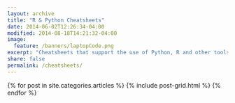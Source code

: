 ```yaml
---
layout: archive
title: "R & Python Cheatsheets"
date: 2014-06-02T12:26:34-04:00
modified: 2014-08-18T14:21:32-04:00
image: 
  feature: /banners/laptopCode.png
excerpt: "Cheatsheets that support the use of Python, R and other tools to analyze data."
share: false
permalink: /cheatsheets/
---
```


<div class="tiles">
{% for post in site.categories.articles %}
  {% include post-grid.html %}
{% endfor %}
</div><!-- /.tiles -->
